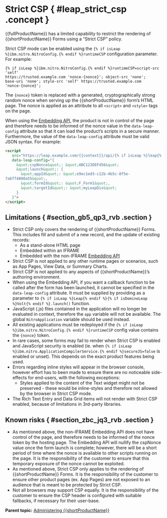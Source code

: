 # Strict CSP { #leap_strict_csp .concept }

{{fullProductName}} has a limited capability to restrict the rendering of {{shortProductName}} Forms using a “Strict CSP” policy.

Strict CSP mode can be enabled using the `{% if isLeap %}ibm.nitro.NitroConfig.{% endif %}runtimeCSP` configuration parameter. For example:

```
{% if isLeap %}ibm.nitro.NitroConfig.{% endif %}runtimeCSP=script-src 'self' 
https://trusted.example.com 'nonce-{nonce}'; object-src 'none'; 
base-uri 'none'; style-src 'self' https://trusted.example.com 
'nonce-{nonce}';
```

The `{nonce}` token is replaced with a generated, cryptographically strong random nonce when serving up the {{shortProductName}} form’s HTML page. The nonce is applied as an attribute to all `<script>` and `<style>` tags on the page.

When using the [Embedding API](ref_embedding_api.md), the product is not in control of the page and therefore needs to be informed of the nonce value in the `data-leap-config` attribute so that it can load the product’s scripts in a secure manner. Furthermore, the value of the `data-leap-config` attribute must be valid JSON syntax. For example:

```html 
<script
   src="https://leap.example.com/{{context}}/api/{% if isLeap %}leap{% endif %}{% if isDominoLeap %}volt{% endif %}.js"  
   data-leap-config="{
     &quot;cspNonce&quot;: &quot;ABC123DEF456&quot;
     &quot;launch&quot;: {
       &quot;appId&quot;: &quot;e9ec1ed3-c12b-4b5c-8f5e-
7a6ff4800a55&quot;, 
       &quot;formId&quot;: &quot;F_Form1&quot;, 
       &quot;targetId&quot;: &quot;myLeapDiv&quot;
     }
   }">
</script>

```

## Limitations { #section_gb5_qp3_rvb .section }

-   Strict CSP only covers the rendering of {{shortProductName}} Forms. This includes fill and submit of a new record, and the update of existing records:
    -   As a stand-alone HTML page
    -   Embedded within an IFRAME
    -   Embedded with the non-IFRAME [Embedding API](ref_embedding_api.md)
-   Strict CSP is not applied to any other runtime pages or scenarios, such as App Pages, View Data, or Summary Charts.
-   Strict CSP is not applied to any aspects of {{shortProductName}}’s authoring environment.
-   When using the Embedding API, if you want a callback function to be called after the form has been launched, it cannot be specified in the `data-leap-config` attribute. It must be supplied by providing as a parameter to `{% if isLeap %}Leap{% endif %}{% if isDominoLeap %}Volt{% endif %}.launch()` function.
-   JavaScript \(.js\) files contained in the application will no longer be evaluated in context, therefore the `app` variable will not be available. The global `NitroApplication` variable should be used instead.
-   All existing applications must be redeployed if the `{% if isLeap %}ibm.nitro.NitroConfig.{% endif %}runtimeCSP` config value contains the `{nonce}` token.
-   In rare cases, some forms may fail to render when Strict CSP is enabled and JavaScript security is enabled \(ie. when `{% if isLeap %}ibm.nitro.ApplicationCompilerService.{% endif %}secureJS=false` is enabled or unset\). This depends on the exact product features being used.
-   Errors regarding inline styles will appear in the browser console, however effort has to been made to ensure there are no noticeable side-effects for end-users, with the following exceptions:
    -   Styles applied to the content of the Text widget might not be preserved - these would be inline-styles and therefore not allowed by the browser in Strict CSP mode.
-   The Rich Text Entry and Data Grid items will not render with Strict CSP enabled, because of limitations in 3rd-party libraries.

## Known risks { #section_zbc_jq3_rvb .section }

-   As mentioned above, the non-IFRAME Embedding API does not have control of the page, and therefore needs to be informed of the nonce token by the hosting page. The Embedding API will nullify the cspNonce value once the form launch is complete; however, there will be a short period of time where the nonce is available to other scripts running on the page. It is the responsibility of the customer to ensure that this temporary exposure of the nonce cannot be exploited.
-   As mentioned above, Strict CSP only applies to the rendering of {{shortProductName}} Forms. It is the responsibility of the customer to ensure other product pages \(ex. App Pages\) are not exposed to an audience that is meant to be protected by Strict CSP.
-   Not all browsers may support CSP equally. It is the responsibility of the customer to ensure the CSP header is configured with suitable fallbacks, if necessary for their user-base.

**Parent topic:** [Administering {{shortProductName}}](administering_leap.md)

